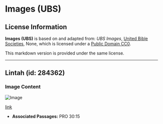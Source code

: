 # Images (UBS)

## License Information

**Images (UBS)** is based on and adapted from: _UBS Images_, [United Bible Societies](https://unitedbiblesocieties.org/), None, which is licensed under a [Public Domain CC0](https://creativecommons.org/public-domain/cc0/).

This markdown version is provided under the same license.



--------------------------------

## Lintah (id: 284362)

### Image Content

![Image](https://cdn.aquifer.bible/aquifer-content/resources/Media/WEB-0583_leech.jpg)

[link](https://cdn.aquifer.bible/aquifer-content/resources/Media/WEB-0583_leech.jpg)

* **Associated Passages:** PRO 30:15

